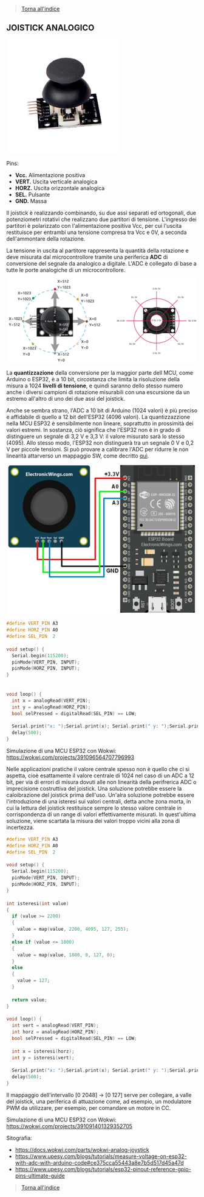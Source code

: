 >[Torna all'indice](indexpulsanti.md)

## **JOISTICK ANALOGICO**

<img src="img\A85262_Joystick-Module_3.webp" alt="alt text" width="300">

Pins:
- **Vcc.** Alimentazione positiva
- **VERT.**  Uscita verticale analogica
- **HORZ.**  Uscita orizzontale analogica
- **SEL.** 	Pulsante
- **GND.**	Massa

Il joistick è realizzando combinando, su due assi separati ed ortogonali, due potenziometri rotativi che realizzano due partitori di tensione. L'ingresso dei partitori è polarizzato con l'alimentazione positiva Vcc, per cui l'uscita restituisce per entrambi una tensione compresa tra Vcc e 0V, a seconda dell'ammontare della rotazione. 

La tensione in uscita al partitore rappresenta la quantità della rotazione e deve misurata dal microcontrollore tramite una periferica **ADC** di conversione del segnale da analogico a digitale. L'ADC è collegato di base a tutte le porte analogiche di un microcontrollore. 


<img src="img\joyrange.png" alt="alt text" width="900">

La **quantizzazione** della conversione per la maggior parte dell MCU, come Arduino o ESP32, è a 10 bit, circostanza che limita la risoluzione della misura a 1024 **livelli di tensione**, e quindi saranno dello stesso numero anche i diversi campioni di rotazione misurabili con una escursione da un estremo all'altro di uno dei due assi del joistick.


Anche se sembra strano, l'ADC a 10 bit di Arduino (1024 valori) è più preciso e affidabile di quello a 12 bit dell'ESP32 (4096 valori). La quantizzazzione nella MCU ESP32 è sensibilmente non lineare, soprattutto in prossimità dei valori estremi. In sostanza, ciò significa che l'ESP32 non è in grado di distinguere un segnale di 3,2 V e 3,3 V: il valore misurato sarà lo stesso (4095). Allo stesso modo, l'ESP32 non distinguerà tra un segnale 0 V e 0,2 V per piccole tensioni. Si può provare a calibrare l'ADC per ridurre le non linearità attarverso un mappaggio SW, come decritto [quì](https://github.com/e-tinkers/esp32-adc-calibrate).

<img src="img\ESP32 Joystick Interfacing.webp" alt="alt text" width="500">

```C++
#define VERT_PIN A3
#define HORZ_PIN A0
#define SEL_PIN  2

void setup() {
  Serial.begin(115200);
  pinMode(VERT_PIN, INPUT);
  pinMode(HORZ_PIN, INPUT);
}


void loop() {
  int x = analogRead(VERT_PIN);
  int y = analogRead(HORZ_PIN);
  bool selPressed = digitalRead(SEL_PIN) == LOW;
  
  Serial.print("x: ");Serial.print(x); Serial.print(" y: ");Serial.println(y);
  delay(500);
}
```
Simulazione di una MCU ESP32 con Wokwi: https://wokwi.com/projects/391096564707796993

Nelle applicazioni pratiche il valore centrale spesso non è quello che ci si aspetta, cioè esattamente il valore centrale di 1024 nel caso di un ADC a 12 bit, per via di errori di misura dovuti alle non linearità della perifrerica ADC o imprecisione costruttiva del joistick. Una soluzione potrebbe essere la caloibrazione del joistick prima dell'uso. Un'alra soluzione potrebbe essere l'introduzione di una isteresi sui valori centrali, detta anche zona morta, in cui la lettura del joistick restituisce sempre lo stesso valore centrale in corrispondenza di un range di valori effettivamente misurati. In quest'ultima soluzione, viene scartata la misura dei valori troppo vicini alla zona di incertezza.

```C++
#define VERT_PIN A3
#define HORZ_PIN A0
#define SEL_PIN  2

void setup() {
  Serial.begin(115200);
  pinMode(VERT_PIN, INPUT);
  pinMode(HORZ_PIN, INPUT);
}

int isteresi(int value)
{
  if (value >= 2200)
  {
    value = map(value, 2200, 4095, 127, 255);
  }
  else if (value <= 1800)
  {
    value = map(value, 1800, 0, 127, 0);  
  }
  else
  {
    value = 127;
  }
  
  return value;
}

void loop() {
  int vert = analogRead(VERT_PIN);
  int horz = analogRead(HORZ_PIN);
  bool selPressed = digitalRead(SEL_PIN) == LOW;

  int x = isteresi(horz);
  int y = isteresi(vert);
  
  Serial.print("x: ");Serial.print(x); Serial.print(" y: ");Serial.println(y);
  delay(500);
}
```
Il mappaggio dell'intervallo [0 2048] -> [0 127] serve per collegare, a valle del joistick, una periferica di attuazione come, ad esempio, un modulatore PWM da utilizzare, per esempio, per comandare un motore in CC.

Simulazione di una MCU ESP32 con Wokwi: https://wokwi.com/projects/391091401329352705



Sitografia:
- https://docs.wokwi.com/parts/wokwi-analog-joystick
- https://www.upesy.com/blogs/tutorials/measure-voltage-on-esp32-with-adc-with-arduino-code#ce375cca55443a8e7b5d517d45a47d
- https://www.upesy.com/blogs/tutorials/esp32-pinout-reference-gpio-pins-ultimate-guide


>[Torna all'indice](indexpulsanti.md)
